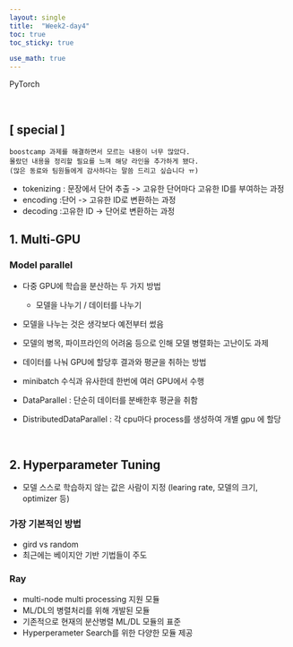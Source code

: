 ```yaml
---
layout: single
title:  "Week2-day4"
toc: true
toc_sticky: true

use_math: true
---
```


PyTorch

<br>

## [ special ]
```
boostcamp 과제를 해결하면서 모르는 내용이 너무 많았다.
몰랐던 내용을 정리할 필요를 느껴 해당 라인을 추가하게 됐다. 
(많은 동료와 팀원들에게 감사하다는 말씀 드리고 싶습니다 ㅠ)
```
- tokenizing : 문장에서 단어 추출 -> 고유한 단어마다 고유한 ID를 부여하는 과정
- encoding :단어 -> 고유한 ID로 변환하는 과정
- decoding :고유한 ID -> 단어로 변환하는 과정



## 1. Multi-GPU

### Model parallel
- 다중 GPU에 학습을 분산하는 두 가지 방법
    - 모델을 나누기 / 데이터를 나누기
- 모델을 나누는 것은 생각보다 예전부터 썼음
- 모델의 병목, 파이프라인의 어려움 등으로 인해 모델 병렬화는 고난이도 과제
- 데이터를 나눠 GPU에 할당후 결과와 평균을 취하는 방법
- minibatch 수식과 유사한데 한번에 여러 GPU에서 수행

- DataParallel : 단순히 데이터를 분배한후 평균을 취함
- DistributedDataParallel : 각 cpu마다 process를 생성하여 개별 gpu 에 할당

<br>

## 2. Hyperparameter Tuning
- 모델 스스로 학습하지 않는 값은 사람이 지정 (learing rate, 모델의 크기, optimizer 등)

### 가장 기본적인 방법
- gird vs random
- 최근에는 베이지안 기반 기법들이 주도

### Ray
- multi-node multi processing 지원 모듈
- ML/DL의 병렬처리를 위해 개발된 모듈
- 기존적으로 현재의 분산병렬 ML/DL 모듈의 표준
- Hyperperameter Search를 위한 다양한 모듈 제공
